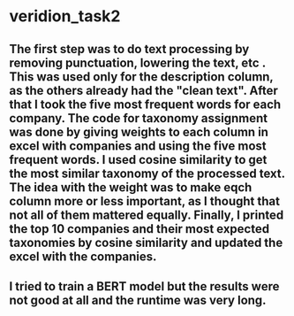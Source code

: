 # veridion_task2

## The first step was to do text processing by removing punctuation, lowering the text, etc . This was used only for the description column, as the others already had the "clean text". After that I took the five most frequent words for each company. The code for taxonomy assignment was done by giving weights to each column in excel with companies and using the five most frequent words. I used cosine similarity to get the most similar taxonomy of the processed text. The idea with the weight was to make eqch column more or less important, as I thought that not all of them mattered equally. Finally, I printed the top 10 companies and their most expected taxonomies by cosine similarity and updated the excel with the companies.
## I tried to train a BERT model but the results were not good at all and the runtime was very long.
